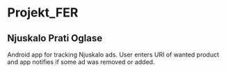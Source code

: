 # Projekt_FER
## Njuskalo Prati Oglase

Android app for tracking Njuskalo ads. User enters URI of wanted product and app notifies if some ad was removed or added. 
